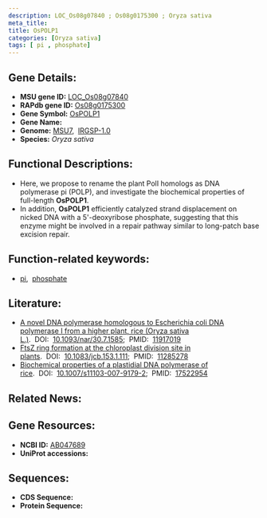 ```yaml
---
description: LOC_Os08g07840 ; Os08g0175300 ; Oryza sativa
meta_title:
title: OsPOLP1
categories: [Oryza sativa]
tags: [ pi , phosphate]
---
```


## Gene Details:
- **MSU gene ID:** [LOC_Os08g07840](http://rice.uga.edu/cgi-bin/ORF_infopage.cgi?orf=LOC_Os08g07840)  
- **RAPdb gene ID:** [Os08g0175300](https://rapdb.dna.affrc.go.jp/locus/?name=Os08g0175300)  
- **Gene Symbol:** <u>OsPOLP1</u>
- **Gene Name:**
- **Genome:**  [MSU7](http://rice.uga.edu/),&nbsp;&nbsp;[IRGSP-1.0](https://rapdb.dna.affrc.go.jp/download/irgsp1.html)
- **Species:** *Oryza sativa*

## Functional Descriptions:
   - Here, we propose to rename the plant PolI homologs as DNA polymerase pi (POLP), and investigate the biochemical properties of full-length **OsPOLP1**.
   - In addition, **OsPOLP1** efficiently catalyzed strand displacement on nicked DNA with a 5'-deoxyribose phosphate, suggesting that this enzyme might be involved in a repair pathway similar to long-patch base excision repair.

## Function-related keywords:
   - [pi](/tags/pi/),&nbsp;&nbsp;[phosphate](/tags/phosphate/)

## Literature:
   - [A novel DNA polymerase homologous to Escherichia coli DNA polymerase I from a higher plant, rice (Oryza sativa L.)](https://www.doi.org/10.1093/nar/30.7.1585).&nbsp;&nbsp;DOI:&nbsp;&nbsp;[10.1093/nar/30.7.1585](https://www.doi.org/10.1093/nar/30.7.1585);&nbsp;&nbsp;PMID:&nbsp;&nbsp;[11917019](https://pubmed.ncbi.nlm.nih.gov/11917019/)
   - [FtsZ ring formation at the chloroplast division site in plants](https://www.doi.org/10.1083/jcb.153.1.111).&nbsp;&nbsp;DOI:&nbsp;&nbsp;[10.1083/jcb.153.1.111](https://www.doi.org/10.1083/jcb.153.1.111);&nbsp;&nbsp;PMID:&nbsp;&nbsp;[11285278](https://pubmed.ncbi.nlm.nih.gov/11285278/)
   - [Biochemical properties of a plastidial DNA polymerase of rice](https://www.doi.org/10.1007/s11103-007-9179-2).&nbsp;&nbsp;DOI:&nbsp;&nbsp;[10.1007/s11103-007-9179-2](https://www.doi.org/10.1007/s11103-007-9179-2);&nbsp;&nbsp;PMID:&nbsp;&nbsp;[17522954](https://pubmed.ncbi.nlm.nih.gov/17522954/)

## Related News:

## Gene Resources:
- **NCBI ID:**  [AB047689](http://www.ncbi.nlm.nih.gov/nuccore/AB047689)
- **UniProt accessions:** [](https://www.uniprot.org/uniprotkb//entry)

## Sequences:
- **CDS Sequence:**
- **Protein Sequence:**
